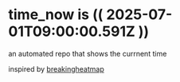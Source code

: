 # time_now is (( 2025-07-01T09:00:00.591Z ))

an automated repo that shows the currnent time

inspired by [breakingheatmap](https://github.com/breakingheatmap/breakingheatmap)
